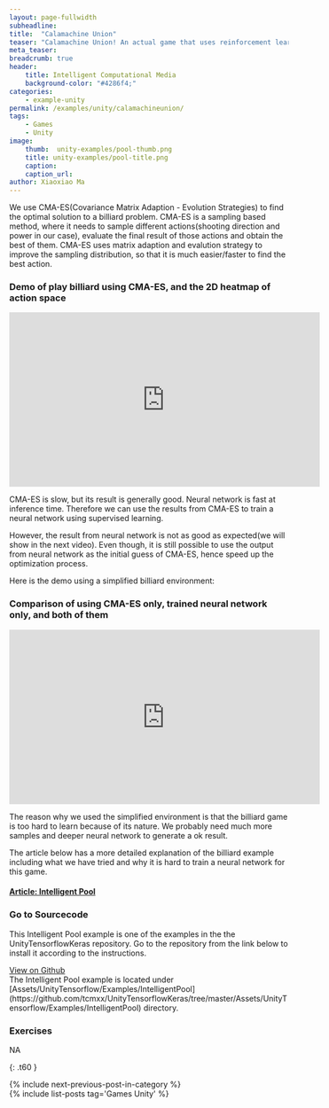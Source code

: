 ```yaml
---
layout: page-fullwidth
subheadline: 
title:  "Calamachine Union"
teaser: "Calamachine Union! An actual game that uses reinforcement learning. The gameplay is to design and train your agent to play a platformer game!"
meta_teaser: 
breadcrumb: true
header:
    title: Intelligent Computational Media
    background-color: "#4286f4;"
categories:
    - example-unity
permalink: /examples/unity/calamachineunion/
tags:
    - Games
    - Unity
image:
    thumb:  unity-examples/pool-thumb.png
    title: unity-examples/pool-title.png
    caption: 
    caption_url: 
author: Xiaoxiao Ma
---
```


We use CMA-ES(Covariance Matrix Adaption - Evolution Strategies) to find the optimal solution to a billiard problem. CMA-ES is a sampling based method, where it needs to sample different actions(shooting direction and power in our case), evaluate the final result of those actions and obtain the best of them. CMA-ES uses matrix adaption and 
evalution strategy to improve the sampling distribution, so that it is much easier/faster to find the best action.

### Demo of play billiard using CMA-ES, and the 2D heatmap of action space
<div class="row text-center">
	<iframe width="560" height="315" src="https://www.youtube.com/embed/M-WcPtI0p1Y" frameborder="0" allow="autoplay; encrypted-media" allowfullscreen></iframe>
</div><!-- /.row -->

CMA-ES is slow, but its result is generally good. Neural network is fast at inference time. Therefore we can use the results from CMA-ES to train a neural network using supervised learning. 

However, the result from neural network is not as good as expected(we will show in the next video). Even though, it is still possible to use the output from neural network as the initial guess of CMA-ES, hence speed up the optimization process.

Here is the demo using a simplified billiard environment:
### Comparison of using CMA-ES only, trained neural network only, and both of them
<div class="row text-center">
<iframe width="560" height="315" src="https://www.youtube.com/embed/0IV3TfTuNBM" frameborder="0" allow="autoplay; encrypted-media" allowfullscreen></iframe>
</div><!-- /.row -->

The reason why we used the simplified environment is that the billiard game is too hard to learn because of its nature. We probably need much more samples and deeper neural network to generate a ok result.

The article below has a more detailed explanation of the billiard example including what we have tried and why it is hard to train a neural network for this game.
#### [Article: Intelligent Pool](https://github.com/tcmxx/UnityTensorflowKeras/blob/master/Documents/IntelligentPoolDetails.md)

### Go to Sourcecode
This Intelligent Pool example is one of the examples in the the UnityTensorflowKeras repository. Go to the repository from the link below to install it according to the instructions. 
<div class="row">
    <div class="medium-6 columns t10">
	  <a class = "radius button small" target="_blank" href = "https://github.com/tcmxx/UnityTensorflowKeras" >View on Github</a>
    </div>
</div><!-- /.row -->
The Intelligent Pool example is located under [Assets/UnityTensorflow/Examples/IntelligentPool](https://github.com/tcmxx/UnityTensorflowKeras/tree/master/Assets/UnityTensorflow/Examples/IntelligentPool) directory.

### Exercises
NA


{: .t60 }
<div id="bottom" class="row t30">
    <div class="small-12 columns">
       {% include next-previous-post-in-category %}
    </div><!-- /.small-12.columns -->
</div>
{% include list-posts tag='Games Unity' %}

